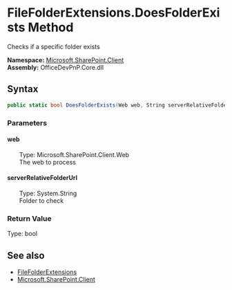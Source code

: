 # FileFolderExtensions.DoesFolderExists Method  
 Checks if a specific folder exists   

**Namespace:** [Microsoft.SharePoint.Client](Microsoft.SharePoint.Client.md)  
**Assembly:** OfficeDevPnP.Core.dll  
## Syntax
```C#
public static bool DoesFolderExists(Web web, String serverRelativeFolderUrl)
```
### Parameters
#### web  
&emsp;&emsp;Type: Microsoft.SharePoint.Client.Web  
&emsp;&emsp;The web to process  

  

#### serverRelativeFolderUrl  
&emsp;&emsp;Type: System.String  
&emsp;&emsp;Folder to check  

  

### Return Value
Type: bool  
  


## See also
- [FileFolderExtensions](Microsoft.SharePoint.Client.FileFolderExtensions.md) 
- [Microsoft.SharePoint.Client](Microsoft.SharePoint.Client.md) 
